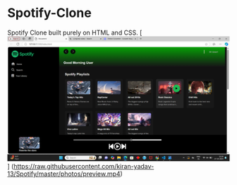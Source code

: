 # Spotify-Clone
Spotify Clone built purely on HTML and CSS.
[![Watch the video](https://raw.githubusercontent.com/kiran-yadav-13/Spotify/master/photos/previewImage.png)]
(https://raw.githubusercontent.com/kiran-yadav-13/Spotify/master/photos/preview.mp4)
